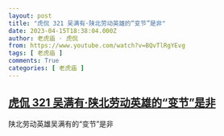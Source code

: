 ```yaml
---
layout: post
title: "虎侃 321 吴满有·陕北劳动英雄的“变节”是非"
date: 2023-04-15T18:38:04.000Z
author: 老虎庙 · 虎侃
from: https://www.youtube.com/watch?v=BQvTlRgYEvg
tags: [ 老虎庙 ]
comments: True
categories: [ 老虎庙 ]
---
```

<!--1681583884000-->
[虎侃 321 吴满有·陕北劳动英雄的“变节”是非](https://www.youtube.com/watch?v=BQvTlRgYEvg)
------

<div>
陕北劳动英雄吴满有的“变节”是非
</div>
